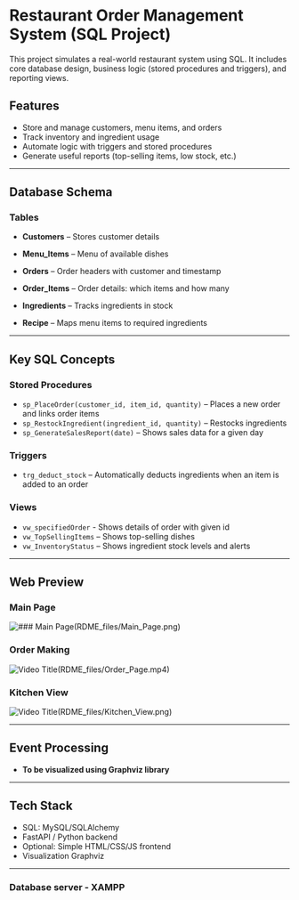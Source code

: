 # Restaurant Order Management System (SQL Project)

This project simulates a real-world restaurant system using SQL. It includes core database design, business logic (stored procedures and triggers), and reporting views.

## Features

- Store and manage customers, menu items, and orders
- Track inventory and ingredient usage
- Automate logic with triggers and stored procedures
- Generate useful reports (top-selling items, low stock, etc.)

---

## Database Schema

### Tables

- **Customers** – Stores customer details  

- **Menu_Items** – Menu of available dishes  

- **Orders** – Order headers with customer and timestamp

- **Order_Items** – Order details: which items and how many 

- **Ingredients** – Tracks ingredients in stock

- **Recipe** – Maps menu items to required ingredients

---

## Key SQL Concepts

### Stored Procedures
- `sp_PlaceOrder(customer_id, item_id, quantity)` – Places a new order and links order items
- `sp_RestockIngredient(ingredient_id, quantity)` – Restocks ingredients
- `sp_GenerateSalesReport(date)` – Shows sales data for a given day

### Triggers
- `trg_deduct_stock` – Automatically deducts ingredients when an item is added to an order

### Views
- `vw_specifiedOrder` - Shows details of order with given id
- `vw_TopSellingItems` – Shows top-selling dishes
- `vw_InventoryStatus` – Shows ingredient stock levels and alerts

---
## Web Preview

### Main Page

![### Main Page](https://img.youtube.com/vi/VIDEO_ID/0.jpg)(RDME_files/Main_Page.png)

### Order Making

![Video Title](https://img.youtube.com/vi/VIDEO_ID/0.jpg)(RDME_files/Order_Page.mp4)

### Kitchen View

![Video Title](https://img.youtube.com/vi/VIDEO_ID/0.jpg)(RDME_files/Kitchen_View.png)

---

## Event Processing

- **To be visualized using Graphviz library**

---
  
## Tech Stack

- SQL: MySQL/SQLAlchemy
- FastAPI / Python backend
- Optional: Simple HTML/CSS/JS frontend 
- Visualization Graphviz

---

### Database server - XAMPP